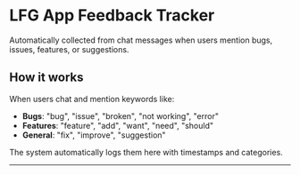 # LFG App Feedback Tracker

Automatically collected from chat messages when users mention bugs, issues, features, or suggestions.

## How it works

When users chat and mention keywords like:
- **Bugs**: "bug", "issue", "broken", "not working", "error"
- **Features**: "feature", "add", "want", "need", "should"
- **General**: "fix", "improve", "suggestion"

The system automatically logs them here with timestamps and categories.

---

